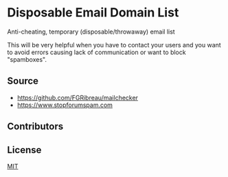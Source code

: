 # Disposable Email Domain List
Anti-cheating, temporary (disposable/throwaway) email list

This will be very helpful when you have to contact your users and you want to avoid errors causing lack of communication or want to block "spamboxes".

## Source
* https://github.com/FGRibreau/mailchecker
* https://www.stopforumspam.com

## Contributors


## License
[MIT](LICENSE)
